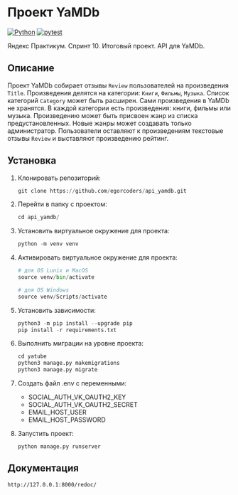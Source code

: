 # Проект YaMDb

[![Python](https://img.shields.io/badge/-Python-464641?style=flat-square&logo=Python)](https://www.python.org/)
[![pytest](https://img.shields.io/badge/-pytest-464646?style=flat-square&logo=pytest)](https://docs.pytest.org/en/6.2.x/)

Яндекс Практикум. Спринт 10. Итоговый проект. API для YaMDb.

## Описание

Проект YaMDb собирает отзывы `Review` пользователей на произведения `Title`. Произведения делятся на категории: `Книги`, `Фильмы`, `Музыка`. Список категорий `Category` может быть расширен. Сами произведения в YaMDb не хранятся. В каждой категории есть произведения: книги, фильмы или музыка. Произведению может быть присвоен жанр из списка предустановленных. Новые жанры может создавать только администратор. Пользователи оставляют к произведениям текстовые отзывы `Review` и выставляют произведению рейтинг.

## Установка

1. Клонировать репозиторий:

   ```python
   git clone https://github.com/egorcoders/api_yamdb.git
   ```

2. Перейти в папку с проектом:

   ```python
   cd api_yamdb/
   ```

3. Установить виртуальное окружение для проекта:

   ```python
   python -m venv venv
   ```

4. Активировать виртуальное окружение для проекта:

   ```python
   # для OS Lunix и MacOS
   source venv/bin/activate

   # для OS Windows
   source venv/Scripts/activate
   ```

5. Установить зависимости:

   ```python
   python3 -m pip install --upgrade pip
   pip install -r requirements.txt
   ```

6. Выполнить миграции на уровне проекта:

   ```python
   cd yatube
   python3 manage.py makemigrations
   python3 manage.py migrate
   ```

7. Создать файл .env с переменными:

   - SOCIAL_AUTH_VK_OAUTH2_KEY
   - SOCIAL_AUTH_VK_OAUTH2_SECRET
   - EMAIL_HOST_USER
   - EMAIL_HOST_PASSWORD

8. Запустить проект:

   `python manage.py runserver`

## Документация

`http://127.0.0.1:8000/redoc/`
